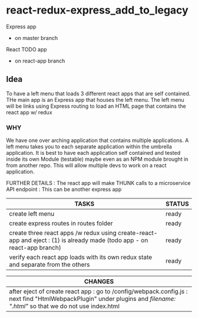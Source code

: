 # react-redux-express_add_to_legacy

Express app 
- on master branch

React TODO app
- on react-app branch

## Idea
To have a left menu that loads 3 different react apps that are self contained.
THe main app is an Express app that houses the left menu. The left menu will be links using Express routing to load an HTML page that contains the react app w/ redux

### WHY 
We have one over arching application that contains multiple applications.
A left menu takes you to each separate application within the umbrella application. 
It is best to have each application self contained and tested inside its own Module (testable) maybe even as an NPM module brought in from another repo. 
This will allow multiple devs to work on a react application.

FURTHER DETAILS : 
The react app will make THUNK calls to a microservice API endpoint : This can be another express app

| TASKS | STATUS |
| -------- | --------- |
| create left menu | ready |
| create express routes in routes folder | ready |
| create three react apps /w redux using create-react-app and eject : (1) is already made (todo app - on react-app branch) | ready |
| verify each react app loads with its own redux state and separate from the others | ready |

| CHANGES |
|---- |
| after eject of create react app : go to /config/webpack.config.js : next find "HtmlWebpackPlugin" under plugins and *filename: "<name>.html"* so that we do not use index.html 
